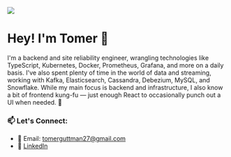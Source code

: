 ![](https://komarev.com/ghpvc/?username=tomerguttman)

# Hey! I'm Tomer 👋

I'm a backend and site reliability engineer, wrangling technologies like TypeScript, Kubernetes, Docker, Prometheus, Grafana, and more on a daily basis. I've also spent plenty of time in the world of data and streaming, working with Kafka, Elasticsearch, Cassandra, Debezium, MySQL, and Snowflake. While my main focus is backend and infrastructure, I also know a bit of frontend kung-fu — just enough React to occasionally punch out a UI when needed. 🥋

### 📫 Let's Connect:
- 📧 Email: tomerguttman27@gmail.com
- 💼 [LinkedIn](https://www.linkedin.com/in/tomergut/)
